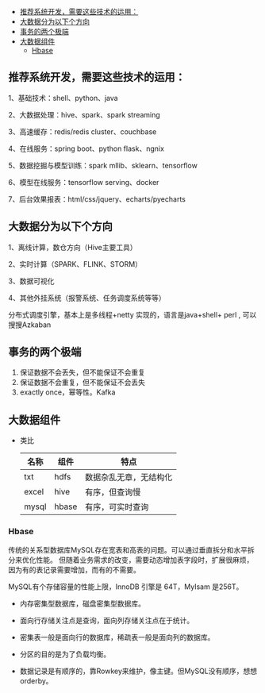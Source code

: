 
<!-- vim-markdown-toc GFM -->

- [推荐系统开发，需要这些技术的运用：](#推荐系统开发需要这些技术的运用)
- [大数据分为以下个方向](#大数据分为以下个方向)
- [事务的两个极端](#事务的两个极端)
- [大数据组件](#大数据组件)
  - [Hbase](#hbase)

<!-- vim-markdown-toc -->



## 推荐系统开发，需要这些技术的运用：

1、基础技术：shell、python、java

2、大数据处理：hive、spark、spark streaming

3、高速缓存：redis/redis cluster、couchbase

4、在线服务：spring boot、python flask、ngnix

5、数据挖掘与模型训练：spark mllib、sklearn、tensorflow

6、模型在线服务：tensorflow serving、docker

7、后台效果报表：html/css/jquery、echarts/pyecharts



## 大数据分为以下个方向

1、离线计算，数仓方向（Hive主要工具）

2、实时计算（SPARK、FLINK、STORM）

3、数据可视化

4、其他外挂系统（报警系统、任务调度系统等等）

分布式调度引擎，基本上是多线程+netty 实现的，语言是java+shell+ perl , 可以搜搜Azkaban


## 事务的两个极端
1. 保证数据不会丢失，但不能保证不会重复
2. 保证数据不会重复，但不能保证不会丢失
3. exactly once，幂等性。Kafka



## 大数据组件
- 类比

  | 名称   | 组件   | 特点                   |
  | ------ | ------ | ---------------------- |
  | txt    | hdfs   | 数据杂乱无章，无结构化 |
  | excel  | hive   | 有序，但查询慢         |
  | mysql  | hbase  | 有序，可实时查询       |


### Hbase

传统的关系型数据库MySQL存在宽表和高表的问题。可以通过垂直拆分和水平拆分来优化性能。
但随着业务需求的改变，需要动态增加表字段时，扩展很麻烦，因为有的表记录需要增加，而有的不需要。

MySQL有个存储容量的性能上限，InnoDB 引擎是 64T，MyIsam 是256T。


- 内存密集型数据库，磁盘密集型数据库。

- 面向行存储关注点是查询，面向列存储关注点在于统计。

- 密集表一般是面向行的数据库，稀疏表一般是面向列的数据库。

- 分区的目的是为了负载均衡。

- 数据记录是有顺序的，靠Rowkey来维护，像主键。但MySQL没有顺序，想想orderby。

